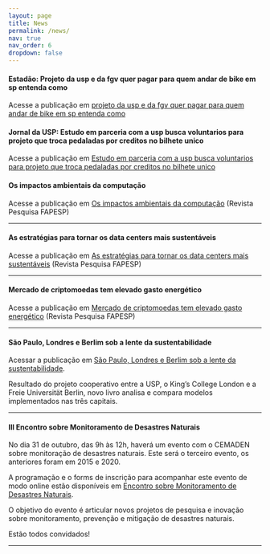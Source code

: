 ```yaml
---
layout: page
title: News
permalink: /news/
nav: true
nav_order: 6
dropdown: false
---
```


#### Estadão: Projeto da usp e da fgv quer pagar para quem andar de bike em sp entenda como

Acesse a publicação em [projeto da usp e da fgv quer pagar para quem andar de bike em sp entenda como](https://www.estadao.com.br/sao-paulo/projeto-da-usp-e-da-fgv-quer-pagar-para-quem-andar-de-bike-em-sp-entenda-como/)


#### Jornal da USP: Estudo em parceria com a usp busca voluntarios para projeto que troca pedaladas por creditos no bilhete unico

Acesse a publicação em [Estudo em parceria com a usp busca voluntarios para projeto que troca pedaladas por creditos no bilhete unico](https://jornal.usp.br/universidade/estudo-em-parceria-com-a-usp-busca-voluntarios-para-projeto-que-troca-pedaladas-por-creditos-no-bilhete-unico/)

#### Os impactos ambientais da computação
Acesse a publicação em [Os impactos ambientais da computação](https://revistapesquisa.fapesp.br/os-impactos-ambientais-da-computacao/) (Revista Pesquisa FAPESP)

---

#### As estratégias para tornar os data centers mais sustentáveis
Acesse a publicação em [As estratégias para tornar os data centers mais sustentáveis](https://revistapesquisa.fapesp.br/as-estrategias-para-tornar-os-data-centers-mais-sustentaveis/) (Revista Pesquisa FAPESP)

---

#### Mercado de criptomoedas tem elevado gasto energético
Acesse a publicação em [Mercado de criptomoedas tem elevado gasto energético](https://revistapesquisa.fapesp.br/mercado-de-criptomoedas-tem-elevado-gasto-energetico/) (Revista Pesquisa FAPESP)

---

#### São Paulo, Londres e Berlim sob a lente da sustentabilidade

Acessar a publicação em [São Paulo, Londres e Berlim sob a lente da sustentabilidade](https://jornal.usp.br/universidade/sao-paulo-londres-e-berlim-sob-a-lente-da-sustentabilidade/).

Resultado do projeto cooperativo entre a USP, o King’s College London e a Freie Universität Berlin, novo livro analisa e compara modelos implementados nas três capitais.

---


#### III Encontro sobre Monitoramento de Desastres Naturais

No dia 31 de outubro, das 9h às 12h, haverá um evento com o CEMADEN sobre monitoração de desastres naturais. Este será o terceiro evento, os anteriores foram em 2015 e 2020.

A programação e o forms de inscrição para acompanhar este evento de modo online estão disponíveis em [Encontro sobre Monitoramento de Desastres Naturais](https://sites.google.com/view/monitoradesastres-2024).

O objetivo do evento é articular novos projetos de pesquisa e inovação sobre monitoramento, prevenção e mitigação de desastres naturais.

Estão todos convidados!

---
